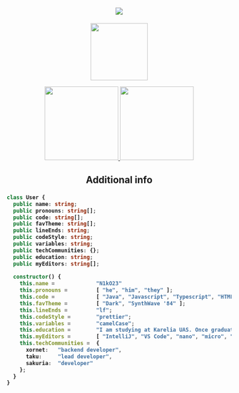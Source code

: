 <h1 align="center">
  <a href="https://git.io/typing-svg">
    <img src="https://readme-typing-svg.herokuapp.com/?lines=Welcome%20to%20my%20profile!;You%27re%20visitor%20number;Enjoy%20your%20visit%21&center=true&size=27">
  </a>
</h1>
<p align="center">
  <a href="https://github.com/anuraghazra/github-readme-stats">
    <img src="https://count.getloli.com/get/@n1ko23?theme=gelbooru" height="128">
  </a>
</p>
<p align="center">
  <a href="https://github.com/anuraghazra/github-readme-stats">
    <img src="https://github-readme-stats.vercel.app/api?username=n1ko23&count_private=true&show_icons=true&include_all_commits=true&theme=radical&title_color=ff1486&bg_color=00000000&hide_border=true&count_private=true" height="165">
  </a>
  <a href="https://github.com/anuraghazra/github-readme-stats">
    <img src="https://github-readme-stats.vercel.app/api/top-langs/?username=N1kO23&show_icons=true&include_all_commits=true&hide_border=true&count_private=true&theme=radical&bg_color=00000000&layout=compact" height="165">
  </a>
</p>
<h2 align="center">Additional info</h2>
<h4>

```ts
class User {
  public name: string;
  public pronouns: string[];
  public code: string[];
  public favTheme: string[];
  public lineEnds: string;
  public codeStyle: string;
  public variables: string;
  public techCommunities: {};
  public education: string;
  public myEditors: string[];
  
  constructor() {
    this.name =             "N1kO23"
    this.pronouns =         [ "he", "him", "they" ];
    this.code =             [ "Java", "Javascript", "Typescript", "HTML", "CSS", "Vue", "Rust", "CSharp" ];
    this.favTheme =         [ "Dark", "SynthWave '84" ];
    this.lineEnds =         "lf";
    this.codeStyle =        "prettier";
    this.variables =        "camelCase";
    this.education =        "I am studying at Karelia UAS. Once graduated, I'll be Bachelor of Science in Computer Science";
    this.myEditors =        [ "IntelliJ", "VS Code", "nano", "micro", "NetBeans" ];
    this.techCommunities =  {
      xornet:   "backend developer",
      taku:     "lead developer",
      sakuria:  "developer"
    };
  }
}
```
</h4>
